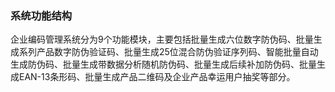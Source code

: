 ### 系统功能结构
企业编码管理系统分为9个功能模块，主要包括批量生成六位数字防伪码、批量生成系列产品数字防伪验证码、批量生成25位混合防伪验证序列码、智能批量自动生成防伪码、批量生成带数据分析随机防伪码、批量生成后续补加防伪码、批量生成EAN-13条形码、批量生成产品二维码及企业产品幸运用户抽奖等部分。

